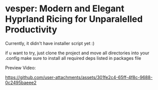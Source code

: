 # vesper: Modern and Elegant Hyprland Ricing for Unparalelled Productivity

Currently, it didn't have installer script yet :)

if u want to try, just clone the project and move all directories into your .config
make sure to install all required deps listed in packages file

Preview Video:

https://github.com/user-attachments/assets/301fe2c4-65ff-4f8c-9688-0c2495baeee2
